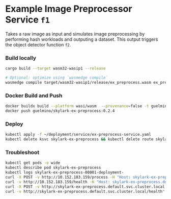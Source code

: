 # Example Image Preprocessor Service `f1`
Takes a raw image as input and simulates image preprocessing by performing hash workloads and outputing a dataset.
This output triggers the object detector function `f2`.

### Build locally
```bash
cargo build --target wasm32-wasip1 --release

# Optional: optimize using `wasmedge compile`
wasmedge compile target/wasm32-wasip1/release/ex_preprocess.wasm ex_preprocess.wasm
```

### Docker Build and Push
```bash
docker buildx build --platform wasi/wasm  --provenance=false -t guelmino/skylark-ex-preprocess:0.2.4 . --no-cache
docker push guelmino/skylark-ex-preprocess:0.2.4
```
### Deploy
```bash
kubectl apply -f ~/deployment/service/ex-preprocess-service.yaml
kubectl delete ksvc skylark-ex-preprocess && kubectl delete route skylark-ex-preprocess && kubectl delete configuration skylark-ex-preprocess && kubectl delete svc skylark-ex-preprocess

```
### Troubleshoot
```bash
kubectl get pods -o wide
kubectl describe pod skylark-ex-preprocess
kubectl logs skylark-ex-preprocess-00001-deployment-
curl -X POST -v http://10.152.183.159/process -H "Host: skylark-ex-preprocess.default.svc.cluster.local" -d "skldfjerg"
curl -v http://10.152.183.159/health -H "Host: skylark-ex-preprocess.default.svc.cluster.local"
curl -X POST -v http://skylark-ex-preprocess.default.svc.cluster.local -d "skldfjerg"
curl -v http://skylark-ex-preprocess.default.svc.cluster.local/health"
```



